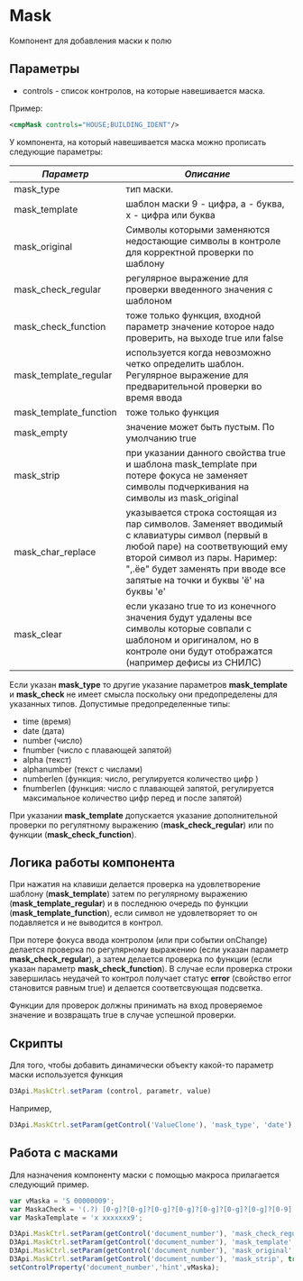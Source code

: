 # Mask

Компонент для добавления маски к полю

## Параметры

* controls - список контролов, на которые навешивается маска.

Пример:

```xml
<cmpMask controls="HOUSE;BUILDING_IDENT"/>
```

У компонента, на который навешивается маска можно прописать следующие параметры:

|*Параметр*|*Описание*|
|---|---|
|mask_type | тип маски. |
|mask_template| шаблон маски 9 - цифра, a - буква, x - цифра или буква|
|mask_original| Символы которыми заменяются недостающие символы в контроле для корректной проверки по шаблону |
|mask_check_regular|регулярное выражение для проверки введенного значения с шаблоном|
|mask_check_function|тоже только функция, входной параметр значение которое надо проверить, на выходе true или false|
|mask_template_regular|используется когда невозможно четко определить шаблон. Регулярное выражение для предварительной проверки во время ввода|
|mask_template_function|тоже только функция|
|mask_empty|значение может быть пустым. По умолчанию true|
|mask_strip|при указании данного свойства true и шаблона mask_template при потере фокуса не заменяет символы подчеркивания на символы из mask_original|
|mask_char_replace|указывается строка состоящая из пар символов. Заменяет вводимый с клавиатуры символ (первый в любой паре) на соответвующий ему второй символ из пары. Наример: ",.ёе" будет заменять при вводе все запятые на точки и буквы 'ё' на буквы 'е'|
|mask_clear|если указано true то из конечного значения будут удалены все символы которые совпали с шаблоном и оригиналом, но в контроле они будут отображатся (например дефисы из СНИЛС)|

Если указан **mask_type** то другие указание параметров **mask_template** и **mask_check** не имеет смысла поскольку они предопределены для указанных типов.
Допустимые предопределенные типы:
* time (время)
* date (дата)
* number (число)
* fnumber (число с плавающей запятой)
* alpha (текст)
* alphanumber (текст с числами)
* numberlen (функция: число, регулируется количество цифр )
* fnumberlen (функция: число с плавающей запятой, регулируется максимальное количество цифр перед и после запятой)

При указании **mask_template** допускается указание дополнительной проверки по регулятному выражению (**mask_check_regular**) или по функции (**mask_check_function**).

## Логика работы компонента

 При нажатия на клавиши делается проверка на удовлетворение шаблону (**mask_template**) затем по регулярному выражению (**mask_template_regular**) и в последнюю очередь по функции (**mask_template_function**), если символ не удовлетворяет то он подавляется и не выводится в контрол.
 
 При потере фокуса ввода контролом (или при событии onChange) делается проверка по регулярному выражению (если указан параметр **mask_check_regular**), а затем делается проверка по функции (если указан параметр **mask_check_function**). В случае если проверка строки завершилась неудачей то контрол получает статус **error** (свойство error становится равным true) и делается соответсвующая подсветка.

Функции для проверок должны принимать на вход проверяемое значение и возвращать true в случае успешной проверки.

## Скрипты

 Для того, чтобы добавить динамически объекту какой-то параметр маски используется функция
 
```js
D3Api.MaskCtrl.setParam (control, parametr, value)
```
Например,

```js
D3Api.MaskCtrl.setParam(getControl('ValueClone'), 'mask_type', 'date');
```


## Работа с масками

Для назначения компоненту маски с помощью макроса прилагается следующий пример.

```js
var vMaska = 'S 00000009';
var MaskaCheck = '(.?) [0-g]?[0-g]?[0-g]?[0-g]?[0-g]?[0-g]?[0-g]?[0-9]';
var MaskaTemplate = 'x xxxxxxx9';

D3Api.MaskCtrl.setParam(getControl('document_number'), 'mask_check_regular', '^'+MaskaCheck+'$');
D3Api.MaskCtrl.setParam(getControl('document_number'), 'mask_template', MaskaTemplate);
D3Api.MaskCtrl.setParam(getControl('document_number'), 'mask_original', MaskaTemplate);
D3Api.MaskCtrl.setParam(getControl('document_number'), 'mask_strip', true);
setControlProperty('document_number','hint',vMaska);
```
